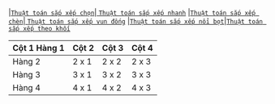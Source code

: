 |[`Thuật toán sắp xếp chọn`](https://github.com/NguyenHuuNhan1912/Thi_Thuc_Hanh_PTTKTT/blob/master/Sorting_Algorithms/seletionSort.cpp)|[ `Thuật toán sắp xếp nhanh`](//github.com/NguyenHuuNhan1912/Thi_Thuc_Hanh_PTTKTT/blob/master/Sorting_Algorithms/quickSort.cpp)
|[`Thuật toán sắp xếp chèn`](https://github.com/NguyenHuuNhan1912/Thi_Thuc_Hanh_PTTKTT/blob/master/Sorting_Algorithms/insertionSort.cpp)|[ `Thuật toán sắp xếp vun đống`](https://github.com/NguyenHuuNhan1912/Thi_Thuc_Hanh_PTTKTT/blob/master/Sorting_Algorithms/heapSort.cpp)
|[`Thuật toán sắp xếp nổi bọt`](https://github.com/NguyenHuuNhan1912/Thi_Thuc_Hanh_PTTKTT/blob/master/Sorting_Algorithms/bubbleSort.cpp)|[`Thuật toán sắp xếp theo khối`](https://tek4.vn/thuat-toan-sap-xep-theo-khoi-bucket-sort/)


| Cột 1 Hàng 1 | Cột 2 | Cột 3| Cột 4 |
|--------------|-------|------|-------|
| Hàng 2 | 2 x 1 | 2 x 2 | 2 x 3 | 2 x 4 |
| Hàng 3 | 3 x 1 | 3 x 2 | 3 x 3 | 3 x 4 |
| Hàng 4 | 4 x 1 | 4 x 2 | 4 x 3 | 4 x 4 |
